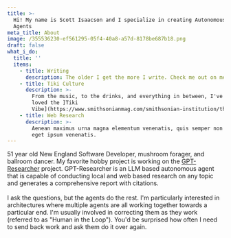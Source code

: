 ```yaml
---
title: >-
  Hi! My name is Scott Isaacson and I specialize in creating Autonomous AI
  Agents
meta_title: About
image: /355536230-ef561295-05f4-40a8-a57d-8178be687b18.png
draft: false
what_i_do:
  title: ''
  items:
    - title: Writing
      description: The older I get the more I write. Check me out on medium.com
    - title: Tiki Culture
      description: >-
        From the music, to the drinks, and everything in between, I've always
        loved the ]Tiki
        Vibe](https://www.smithsonianmag.com/smithsonian-institution/theres-more-to-classic-tiki-than-just-kitsch-180964473/).
    - title: Web Research
      description: >-
        Aenean maximus urna magna elementum venenatis, quis semper non purus
        eget ipsum venenatis.
---
```


51 year old New England Software Developer, mushroom forager, and ballroom dancer. My favorite hobby project is working on the [GPT-Researcher](https://gptr.dev) project. GPT-Researcher is an LLM based autonomous agent that is capable of conducting local and web based research on any topic and generates a comprehensive report with citations.\
\
I ask the questions, but the agents do the rest.  I'm particularly interested in architectures where multiple agents are all working together towards a particular end. I'm usually involved in correcting them as they work (referred to as "Human in the Loop"). You'd be surprised how often I need to send back work and ask them do it over again.
